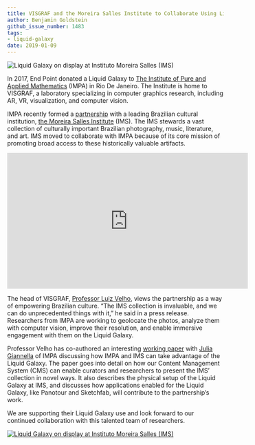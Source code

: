 ```yaml
---
title: VISGRAF and the Moreira Salles Institute to Collaborate Using Liquid Galaxy
author: Benjamin Goldstein
github_issue_number: 1483
tags:
- liquid-galaxy
date: 2019-01-09
---
```


<img src="/blog/2019/01/liquid-galaxy-at-instituto-moreira-salles/image-0.jpg" alt="Liquid Galaxy on display at Instituto Moreira Salles (IMS)" />

In 2017, End Point donated a Liquid Galaxy to [The Institute of Pure and Applied Mathematics](https://impa.br/) (IMPA) in Rio De Janeiro. The Institute is home to VISGRAF, a laboratory specializing in computer graphics research, including AR, VR, visualization, and computer vision.

IMPA recently formed a [partnership](https://www.visgraf.impa.br/ims) with a leading Brazilian cultural institution, [the Moreira Salles Institute](https://ims.com.br/) (IMS). The IMS stewards a vast collection of culturally important Brazilian photography, music, literature, and art. IMS moved to collaborate with IMPA because of its core mission of promoting broad access to these historically valuable artifacts.

<iframe width="560" height="315" src="https://www.youtube.com/embed/yZpTpdq-j14" frameborder="0" allow="encrypted-media; picture-in-picture" allowfullscreen></iframe>

The head of VISGRAF, [Professor Luiz Velho](https://en.wikipedia.org/wiki/Luiz_Velho), views the partnership as a way of empowering Brazilian culture. “The IMS collection is invaluable, and we can do unprecedented things with it,” he said in a press release. Researchers from IMPA are working to geolocate the photos, analyze them with computer vision, improve their resolution, and enable immersive engagement with them on the Liquid Galaxy.

Professor Velho has co-authored an interesting [working paper](https://www.visgraf.impa.br/ims/pdf/LG-technicalReport.pdf) with [Julia Giannella](https://juliagiannella.com/) of IMPA discussing how IMPA and IMS can take advantage of the Liquid Galaxy. The paper goes into detail on how our Content Management System (CMS) can enable curators and researchers to present the IMS’ collection in novel ways. It also describes the physical setup of the Liquid Galaxy at IMS, and discusses how applications enabled for the Liquid Galaxy, like Panotour and Sketchfab, will contribute to the partnership’s work.

We are supporting their Liquid Galaxy use and look forward to our continued collaboration with this talented team of researchers.

<a href="https://www.visgraf.impa.br/ims/pdf/LG-technicalReport.pdf"><img src="/blog/2019/01/liquid-galaxy-at-instituto-moreira-salles/image-1.jpg" alt="Liquid Galaxy on display at Instituto Moreira Salles (IMS)" /></a>
